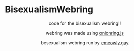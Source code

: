 # BisexualismWebring
<div align="center">
  <p>code for the bisexualism webring!!</p>
  <p>webring was made using <a href="https://garlic.garden/onionring/">onionring.js</a></p>
  <p>besexualism webring run by <a href="https://emeowly.gay/">emeowly.gay</a></p>
</div>
